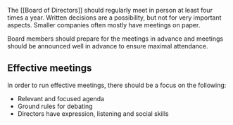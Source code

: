 The [[Board of Directors]] should regularly meet in person at least four times a year. Written decisions are a possibility, but not for very important aspects. Smaller companies often mostly have meetings on paper.

Board members should prepare for the meetings in advance and meetings should be announced well in advance to ensure maximal attendance.
## Effective meetings
In order to run effective meetings, there should be a focus on the following:
- Relevant and focused agenda
- Ground rules for debating
- Directors have expression, listening and social skills